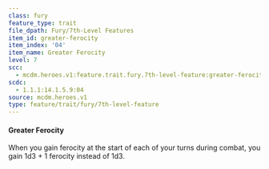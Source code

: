 ```yaml
---
class: fury
feature_type: trait
file_dpath: Fury/7th-Level Features
item_id: greater-ferocity
item_index: '04'
item_name: Greater Ferocity
level: 7
scc:
  - mcdm.heroes.v1:feature.trait.fury.7th-level-feature:greater-ferocity
scdc:
  - 1.1.1:14.1.5.9:04
source: mcdm.heroes.v1
type: feature/trait/fury/7th-level-feature
---
```


#### Greater Ferocity

When you gain ferocity at the start of each of your turns during combat, you gain 1d3 + 1 ferocity instead of 1d3.
